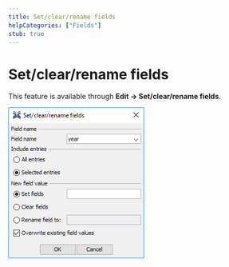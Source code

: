 ```yaml
---
title: Set/clear/rename fields
helpCategories: ["Fields"]
stub: true
---
```


# Set/clear/rename fields

This feature is available through **Edit → Set/clear/rename fields**.

![Screenshot of the Related Articles Tab](./images/SetClearRenameFields.png)
